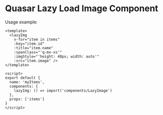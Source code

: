# Quasar Lazy Load Image Component

Usage example:

```
<template>
  <lazyImg
    v-for="item in items"
    :key="item.id"
    :title="item.name"
    :spanClass="'q-mx-xs'"
    :imgStyle="'height: 40px; width: auto'"
    :src="item.image" />
</template>

<script>
export default {
  name: 'myItems',
  components: {
    lazyImg: () => import('components/LazyImage')
  },
  props: ['items']
}
</script>
  ```
  
